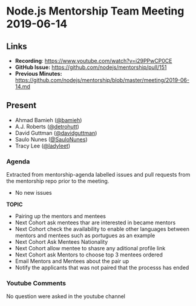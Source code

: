 # Node.js Mentorship Team Meeting 2019-06-14

## Links

* **Recording**: https://www.youtube.com/watch?v=i29PPwCP0CE
* **GitHub Issue:** https://github.com/nodejs/mentorship/pull/151
* **Previous Minutes:** https://github.com/nodejs/mentorship/blob/master/meeting/2019-06-14.md

## Present

- Ahmad Bamieh ([@bamieh](https://github.com/bamieh))
- A.J. Roberts ([@detrohutt](https://github.com/detrohutt))
- David Guttman ([@davidguttman](https://github.com/davidguttman))
- Saulo Nunes ([@SauloNunes](https://github.com/SauloNunes))
- Tracy Lee ([@ladyleet](https://github.com/ladyleet))

### Agenda

Extracted from mentorship-agenda labelled issues and pull requests from the mentorship repo prior to the meeting.

- No new issues

**TOPIC**

- Pairing up the mentors and mentees 
- Next Cohort ask mentees thar are interested in became mentors
- Next Cohort check the availability to enable other languages between mentors and mentees such as portugues as an example
- Next Cohort Ask Mentees Nationality
- Next Cohort allow mentee to shasre any aditional profile link
- Next Cohort ask Mentors to choose top 3 mentees ordered
- Email Mentors and Mentees about the pair up
- Notify the applicants that was not paired that the processs has ended

### Youtube Comments

No question were asked in the youtube channel